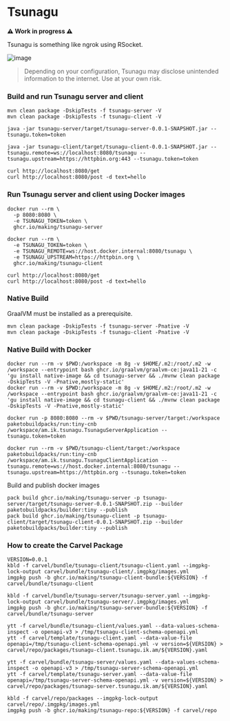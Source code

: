 # Tsunagu

**⚠️ Work in progress ⚠️**

Tsunagu is something like ngrok using RSocket.

![image](https://user-images.githubusercontent.com/106908/134849694-8932ae26-8ac0-4cd9-a2ae-5fd14971dc47.png)

> Depending on your configuration, Tsunagu may disclose unintended information to the internet. Use at your own risk.

### Build and run Tsunagu server and client

```
mvn clean package -DskipTests -f tsunagu-server -V
mvn clean package -DskipTests -f tsunagu-client -V
```

```
java -jar tsunagu-server/target/tsunagu-server-0.0.1-SNAPSHOT.jar --tsunagu.token=token
```

```
java -jar tsunagu-client/target/tsunagu-client-0.0.1-SNAPSHOT.jar --tsunagu.remote=ws://localhost:8080/tsunagu --tsunagu.upstream=https://httpbin.org:443 --tsunagu.token=token
```

```
curl http://localhost:8080/get
curl http://localhost:8080/post -d text=hello
```

### Run Tsunagu server and client using Docker images

```
docker run --rm \
  -p 8080:8080 \
  -e TSUNAGU_TOKEN=token \
  ghcr.io/making/tsunagu-server
```

```
docker run --rm \
  -e TSUNAGU_TOKEN=token \
  -e TSUNAGU_REMOTE=ws://host.docker.internal:8080/tsunagu \
  -e TSUNAGU_UPSTREAM=https://httpbin.org \
  ghcr.io/making/tsunagu-client
```

```
curl http://localhost:8080/get
curl http://localhost:8080/post -d text=hello
```

### Native Build

GraalVM must be installed as a prerequisite.

```
mvn clean package -DskipTests -f tsunagu-server -Pnative -V
mvn clean package -DskipTests -f tsunagu-client -Pnative -V
```

### Native Build with Docker

```
docker run --rm -v $PWD:/workspace -m 8g -v $HOME/.m2:/root/.m2 -w /workspace --entrypoint bash ghcr.io/graalvm/graalvm-ce:java11-21 -c 'gu install native-image && cd tsunagu-server && ./mvnw clean package -DskipTests -V -Pnative,mostly-static' 
docker run --rm -v $PWD:/workspace -m 8g -v $HOME/.m2:/root/.m2 -w /workspace --entrypoint bash ghcr.io/graalvm/graalvm-ce:java11-21 -c 'gu install native-image && cd tsunagu-client && ./mvnw clean package -DskipTests -V -Pnative,mostly-static' 
```

```
docker run -p 8080:8080 --rm -v $PWD/tsunagu-server/target:/workspace paketobuildpacks/run:tiny-cnb /workspace/am.ik.tsunagu.TsunaguServerApplication --tsunagu.token=token
```

```
docker run --rm -v $PWD/tsunagu-client/target:/workspace paketobuildpacks/run:tiny-cnb /workspace/am.ik.tsunagu.TsunaguClientApplication --tsunagu.remote=ws://host.docker.internal:8080/tsunagu --tsunagu.upstream=https://httpbin.org --tsunagu.token=token
```


Build and publish docker images

```
pack build ghcr.io/making/tsunagu-server -p tsunagu-server/target/tsunagu-server-0.0.1-SNAPSHOT.zip --builder paketobuildpacks/builder:tiny --publish
pack build ghcr.io/making/tsunagu-client -p tsunagu-client/target/tsunagu-client-0.0.1-SNAPSHOT.zip --builder paketobuildpacks/builder:tiny --publish
```

### How to create the Carvel Package

```
VERSION=0.0.1
kbld -f carvel/bundle/tsunagu-client/tsunagu-client.yaml --imgpkg-lock-output carvel/bundle/tsunagu-client/.imgpkg/images.yml
imgpkg push -b ghcr.io/making/tsunagu-client-bundle:${VERSION} -f carvel/bundle/tsunagu-client

kbld -f carvel/bundle/tsunagu-server/tsunagu-server.yaml --imgpkg-lock-output carvel/bundle/tsunagu-server/.imgpkg/images.yml
imgpkg push -b ghcr.io/making/tsunagu-server-bundle:${VERSION} -f carvel/bundle/tsunagu-server
```

```
ytt -f carvel/bundle/tsunagu-client/values.yaml --data-values-schema-inspect -o openapi-v3 > /tmp/tsunagu-client-schema-openapi.yml
ytt -f carvel/template/tsunagu-client.yaml --data-value-file openapi=/tmp/tsunagu-client-schema-openapi.yml -v version=${VERSION} > carvel/repo/packages/tsunagu-client.tsunagu.ik.am/${VERSION}.yaml

ytt -f carvel/bundle/tsunagu-server/values.yaml --data-values-schema-inspect -o openapi-v3 > /tmp/tsunagu-server-schema-openapi.yml
ytt -f carvel/template/tsunagu-server.yaml --data-value-file openapi=/tmp/tsunagu-server-schema-openapi.yml -v version=${VERSION} > carvel/repo/packages/tsunagu-server.tsunagu.ik.am/${VERSION}.yaml

kbld -f carvel/repo/packages --imgpkg-lock-output carvel/repo/.imgpkg/images.yml
imgpkg push -b ghcr.io/making/tsunagu-repo:${VERSION} -f carvel/repo
```